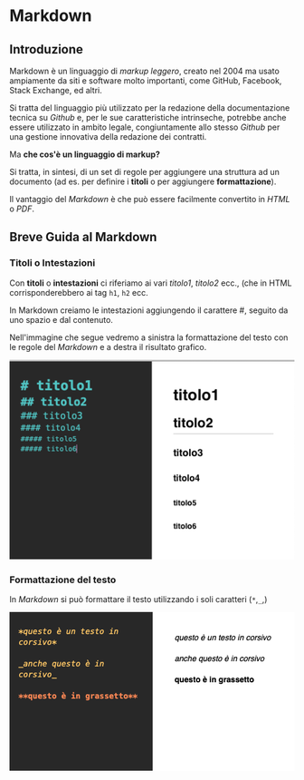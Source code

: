 # Markdown

## Introduzione

Markdown è un linguaggio di *markup leggero*, creato nel 2004 ma usato ampiamente da siti e software molto importanti, come GitHub, Facebook, Stack Exchange, ed altri.

Si tratta del linguaggio più utilizzato per la redazione della documentazione tecnica su *Github* e, per le sue caratteristiche intrinseche, potrebbe anche essere utilizzato in ambito legale, congiuntamente allo stesso *Github* per una gestione innovativa della redazione dei contratti.

Ma **che cos'è un linguaggio di markup?**

Si tratta, in sintesi, di un set di regole per aggiungere una struttura ad un documento (ad es. per definire i **titoli** o per aggiungere **formattazione**).

Il vantaggio del *Markdown* è che può essere facilmente convertito in *HTML* o *PDF*.

## Breve Guida al Markdown

### Titoli o Intestazioni

Con **titoli** o **intestazioni** ci riferiamo ai vari *titolo1*, *titolo2* ecc., (che in HTML corrisponderebbero ai tag `h1`, `h2` ecc.

In Markdown creiamo le intestazioni aggiungendo il carattere #, seguito da uno spazio e dal contenuto.

Nell'immagine che segue vedremo a sinistra la formattazione del testo con le regole del *Markdown* e a destra il risultato grafico.

![](./static/titoli_md.png)

### Formattazione del testo

In *Markdown* si può formattare il testo utilizzando i soli caratteri (`*`,`_`,)

![](./static/formattazione.png)